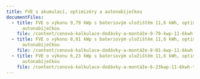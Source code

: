 ```yaml
---
title: FVE s akumulací, optimizéry a autonabíječkou
documentFiles:
  - title: FVE o výkonu 9,79 kWp s bateriovým uložištěm 11,6 kWh, optimizéry a
      autonabíječkou
    file: /content/cenová-kalkulace-dodávky-a-montáže-9-79-kwp-11-6kwh-tigo-wallbox-leden-2024.pdf
  - title: FVE o výkonu 8,01 kWp s bateriovým uložištěm 11,6 kWh, optimizéry a
      autonabíječkou
    file: /content/cenová-kalkulace-dodávky-a-montáže-8-01-kwp-11-6kwh-tigo-wallbox-leden-2024.pdf
  - title: FVE o výkonu 6,23 kWp s bateriovým uložištěm 11,6 kWh, optimizéry a
      autonabíječkou
    file: /content/cenová-kalkulace-dodávky-a-montáže-6-23kwp-11-6kwh-tigo-wallbox-leden-2024.pdf
---
```

